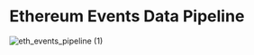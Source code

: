 # Ethereum Events Data Pipeline


![eth_events_pipeline (1)](https://user-images.githubusercontent.com/26481613/169772240-0d4ffaaa-9788-4c7f-99f0-cc2e0f2d12cf.jpg)

